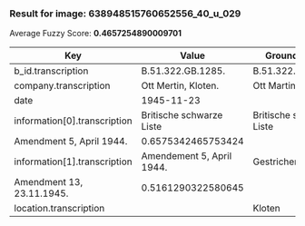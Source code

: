 ### Result for image: 638948515760652556_40_u_029
Average Fuzzy Score: **0.4657254890009701**
<small>

| Key | Value | Ground Truth | Score |
| --- | --- | --- | --- |
| b_id.transcription | B.51.322.GB.1285. | B.51.322.GB.1285. | 1.0 |
| company.transcription | Ott Mertin, Kloten. | Ott Martin | 0.6206896551724138 |
| date | 1945-11-23 |  | 0.0 |
| information[0].transcription | Britische schwarze Liste | Britische schwarze Liste
Amendment 5, April 1944. | 0.6575342465753424 |
| information[1].transcription | Amendement 5, April 1944. | Gestrichen:
Amendment 13, 23.11.1945. | 0.5161290322580645 |
| location.transcription |  | Kloten | 0.0 |

</small>
